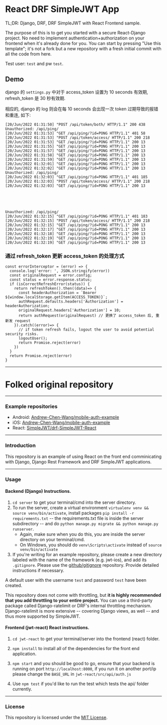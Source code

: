 # React DRF SimpleJWT App

TL;DR: Django, DRF, DRF SimpleJWT with React Frontend sample.

The purpose of this is to get you started with a secure React-Django project.
No need to implement authentication+authorization on your frontend when it's
already done for you. You can start by pressing "Use this template"; it's not
a fork but a new repository with a fresh initial commit with all the code from
here.

Test user: `test` and pw `test`.


## Demo

django 的 `settings.py` 中对于 access_token 设置为 10 seconds 有效期, refresh_token 是 30 秒有效期.

相应的, django 的 log 则会在每 10 seconds 会出现一次 token 过期导致的报错和重连, 如下:

```
[20/Jun/2022 01:31:50] "POST /api/token/both/ HTTP/1.1" 200 438
Unauthorized: /api/ping/
[20/Jun/2022 01:31:53] "GET /api/ping/?id=PONG HTTP/1.1" 401 58
[20/Jun/2022 01:31:53] "POST /api/token/access/ HTTP/1.1" 200 218
[20/Jun/2022 01:31:53] "GET /api/ping/?id=PONG HTTP/1.1" 200 13
[20/Jun/2022 01:31:55] "GET /api/ping/?id=PONG HTTP/1.1" 200 13
[20/Jun/2022 01:31:57] "GET /api/ping/?id=PONG HTTP/1.1" 200 13
[20/Jun/2022 01:31:58] "GET /api/ping/?id=PONG HTTP/1.1" 200 13
[20/Jun/2022 01:31:59] "GET /api/ping/?id=PONG HTTP/1.1" 200 13
[20/Jun/2022 01:32:01] "GET /api/ping/?id=PONG HTTP/1.1" 200 13
[20/Jun/2022 01:32:02] "GET /api/ping/?id=PONG HTTP/1.1" 200 13
Unauthorized: /api/ping/
[20/Jun/2022 01:32:03] "GET /api/ping/?id=PONG HTTP/1.1" 401 185
[20/Jun/2022 01:32:03] "POST /api/token/access/ HTTP/1.1" 200 218
[20/Jun/2022 01:32:03] "GET /api/ping/?id=PONG HTTP/1.1" 200 13





Unauthorized: /api/ping/
[20/Jun/2022 01:32:15] "GET /api/ping/?id=PONG HTTP/1.1" 401 183
[20/Jun/2022 01:32:15] "POST /api/token/access/ HTTP/1.1" 200 218
[20/Jun/2022 01:32:15] "GET /api/ping/?id=PONG HTTP/1.1" 200 13
[20/Jun/2022 01:32:17] "GET /api/ping/?id=PONG HTTP/1.1" 200 13
[20/Jun/2022 01:32:18] "GET /api/ping/?id=PONG HTTP/1.1" 200 13
[20/Jun/2022 01:32:19] "GET /api/ping/?id=PONG HTTP/1.1" 200 13
[20/Jun/2022 01:32:19] "GET /api/ping/?id=PONG HTTP/1.1" 200 13

```


### 通过 refresh_token 更新 access_token 的处理方式

```
const errorInterceptor = (error) => {
  console.log('error: ', JSON.stringify(error))
  const originalRequest = error.config;
  const status = error.response.status;
  if (isCorrectRefreshError(status)) {
    return refreshToken().then((data)=> {
      const headerAuthorization = `Bearer ${window.localStorage.getItem(ACCESS_TOKEN)}`;
      authRequest.defaults.headers['Authorization'] = headerAuthorization;
      originalRequest.headers['Authorization'] = 10;
      return authRequest(originalRequest) // 更换了 access_token 后, 重新发 request
    }).catch((error)=> {
      // if token refresh fails, logout the user to avoid potential security risks.
      logoutUser();
      return Promise.reject(error)
    })
  }
  return Promise.reject(error)
}
```




----
# Folked original repository


---
### Example repositories

- Android: [Andrew-Chen-Wang/mobile-auth-example](https://github.com/Andrew-Chen-Wang/mobile-auth-example)
- iOS: [Andrew-Chen-Wang/mobile-auth-example](https://github.com/Andrew-Chen-Wang/mobile-auth-example)
- React: [SimpleJWT/drf-SimpleJWT-React](https://github.com/SimpleJWT/drf-SimpleJWT-React)

---
### Introduction

This repository is an example of using React on the front end comminicating with Django, Django Rest Framework and DRF SimpleJWT applications.

---
### Usage

#### Backend (Django) Instructions.


1. `cd server` to get your terminal/cmd into the server directory.
2. To run the server, create a virtual environment `virtualenv venv && source venv/bin/activate`, install packages `pip install -r requirements.txt` -- the requirements.txt file is inside the server subdirectory -- and do `python manage.py migrate && python manage.py runserver`.
    - Again, make sure when you do this, you are inside the server directory on your terminal/cmd.
    - On Windows, you should do `venv\Scripts\activate` instead of `source venv/bin/activate`
3. If you're writing for an example repository, please create
a new directory labeled with the name of the framework (e.g. jwt-ios),
and add its `.gitignore`. Please use the
[github/gitignore](https://github.com/github/gitignore) repository.
Provide detailed instructions if necessary.

A default user with the username `test` and password `test` have been created.

This repository does not come with throttling, but **it is
highly recommended that you add throttling to your entire
project.** You can use a third-party package called
Django-ratelimit or DRF's internal throttling mechanism.
Django-ratelimit is more extensive -- covering Django views,
as well -- and thus more supported by SimpleJWT.

#### Frontend (jwt-react) React instructions.

1. `cd jwt-react` to get your terminal/server into the frontend (react) folder.

2. `npm install` to install all of the dependencies for the front end application.

3. `npm start` and you should be good to go, ensure that your backend is running on port `http://localhost:8000`, if you run it on another port/ip please change the `BASE_URL` in `jwt-react/src/api/auth.js`

4. Use `npm test` if you'd like to run the test which tests the api/ folder currently.


---
### License

This repository is licensed under the 
[MIT License](https://github.com/SimpleJWT/drf-SimpleJWT-server-template/blob/master/LICENSE).
